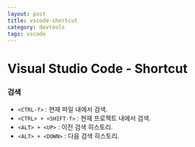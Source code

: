 ```yaml
---
layout: post
title: vscode-shortcut
category: devtools
tags: vscode
---
```




# Visual Studio Code - Shortcut

### 검색

- `<CTRL-f>` : 현재 파일 내에서 검색.
- `<CTRL> + <SHIFT-f>` : 현재 프로젝트 내에서 검색.
- `<ALT> + <UP>` : 이전 검색 히스토리.
- `<ALT> + <DOWN>` : 다음 검색 히스토리.

